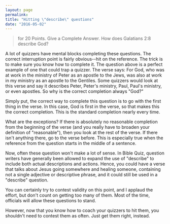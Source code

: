 ```yaml
---
layout: page
permalink: 
title: "Hitting \"describe\" questions"
date: "2016-05-02"
---
```


> for 20 Points. Give a Complete Answer. How does Galatians 2:8 describe God?

A lot of quizzers have mental blocks completing these questions. The correct interruption point is fairly obvious--hit on the reference. The trick is to make sure you know how to complete it. The question above is a perfect example of one that could trap a quizzer. The verse says: For God, who was at work in the ministry of Peter as an apostle to the Jews, was also at work in my ministry as an apostle to the Gentiles. Some quizzers would look at this verse and say it describes Peter, Peter's ministry, Paul, Paul's ministry, or even apostles. So why is the correct completion always "God?"

Simply put, the correct way to complete this question is to go with the first thing in the verse. In this case, God is first in the verse, so that makes this the correct completion. This is the standard completion nearly every time.

What are the exceptions? If there is absolutely no reasonable completion from the beginning of the verse (and you really have to broaden your definition of "reasonable"), then you look at the rest of the verse. If there isn't anything there, go to the verse before. This is especially true when the reference from the question starts in the middle of a sentence.

Now, often these question won't make a lot of sense. In Bible Quiz, question writers have generally been allowed to expand the use of "describe" to include both actual descriptions and actions. Hence, you could have a verse that talks about Jesus going somewhere and healing someone, containing not a single adjective or descriptive phrase, and it could still be used in a "describe" question.

You can certainly try to contest validity on this point, and I applaud the effort, but don't count on getting too many of them. Most of the time, officials will allow these questions to stand.

However, now that you know how to coach your quizzers to hit them, you shouldn't need to contest them as often. Just get them right, instead.
